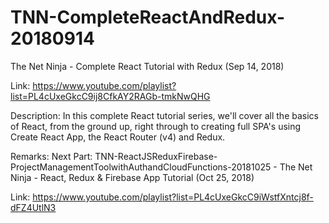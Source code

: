 # TNN-CompleteReactAndRedux-20180914

The Net Ninja - Complete React Tutorial with Redux (Sep 14, 2018)

Link: https://www.youtube.com/playlist?list=PL4cUxeGkcC9ij8CfkAY2RAGb-tmkNwQHG

Description: In this complete React tutorial series, we'll cover all the basics of React, from the ground up, right through to creating full SPA's using Create React App, the React Router (v4) and Redux.

Remarks:
Next Part: TNN-ReactJSReduxFirebase-ProjectManagementToolwithAuthandCloudFunctions-20181025 - The Net Ninja - React, Redux & Firebase App Tutorial (Oct 25, 2018)

Link: https://www.youtube.com/playlist?list=PL4cUxeGkcC9iWstfXntcj8f-dFZ4UtlN3
